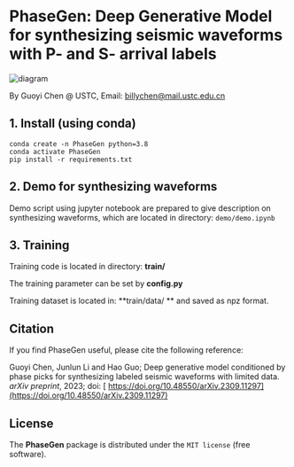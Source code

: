 # PhaseGen: Deep Generative Model for synthesizing seismic waveforms with P- and S- arrival labels

![diagram](./diagram.jpg)

By Guoyi Chen @ USTC, Email: billychen@mail.ustc.edu.cn

## 1. Install (using conda)

```
conda create -n PhaseGen python=3.8
conda activate PhaseGen
pip install -r requirements.txt
```

## 2. Demo for synthesizing waveforms

Demo script using jupyter notebook are prepared to give description on synthesizing waveforms, which are located in directory: `demo/demo.ipynb`

## 3. Training

Training code is located in directory: **train/**

The training parameter can be set by **config.py**

Training dataset is located in: **train/data/ ** and saved as npz format.

##  Citation

If you find PhaseGen useful, please cite the following reference:

Guoyi Chen, Junlun Li and Hao Guo; Deep generative model conditioned by phase picks for synthesizing labeled seismic waveforms with limited data. *arXiv preprint*, 2023; doi: [ https://doi.org/10.48550/arXiv.2309.11297](https://doi.org/10.48550/arXiv.2309.11297)

## License

The **PhaseGen** package is distributed under the `MIT license` (free software).